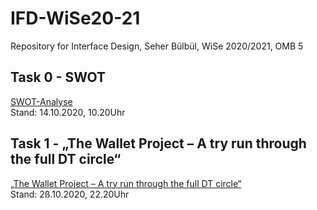 

# IFD-WiSe20-21
Repository for Interface Design, Seher Bülbül, WiSe 2020/2021, OMB 5

## Task 0 - SWOT
<a href= "https://github.com/SeherBuelbuel/IFD_WiSe20-21/tree/main/Aufgabe%200"> SWOT-Analyse </a>
<br> Stand: 14.10.2020, 10.20Uhr

## Task 1 - „The Wallet Project – A try run through the full DT circle“
<a href= "https://github.com/SeherBuelbuel/IFD_WiSe20-21/tree/main/Aufgabe%201"> „The Wallet Project – A try run through the full DT circle“ </a>
<br> Stand: 2ß.10.2020, 22.20Uhr
